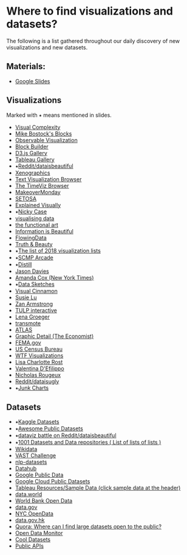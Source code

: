 # Where to find visualizations and datasets?

The following is a list gathered throughout our daily discovery of new visualizations and new datasets.

## Materials:

- [Google Slides](https://bit.ly/vis-t03)

## Visualizations

Marked with ⭑ means mentioned in slides.

- [Visual Complexity](http://www.visualcomplexity.com/vc/)
- [Mike Bostock's Blocks](https://bl.ocks.org/mbostock)
- [Observable Visualization](https://beta.observablehq.com/collection/@observablehq/visualization)
- [Block Builder](https://blockbuilder.org/search)
- [D3.js Gallery](http://christopheviau.com/d3list/gallery.html)
- [Tableau Gallery](https://public.tableau.com/s/gallery)
- ⭑[Reddit/dataisbeautiful](https://www.reddit.com/r/dataisbeautiful/top/?t=all)
- [Xenographics](https://xeno.graphics/)
- [Text Visualization Browser](http://textvis.lnu.se/)
- [The TimeViz Browser](https://vcg.informatik.uni-rostock.de/~ct/timeviz/timeviz.html)
- [MakeoverMonday](http://www.makeovermonday.co.uk/gallery/)
- [SETOSA](http://setosa.io/#/)
- [Explained Visually](http://setosa.io/ev/)
- ⭑[Nicky Case](https://ncase.me/)
- [visualising data](http://www.visualisingdata.com/)
- [the functional art](http://www.thefunctionalart.com/)
- [Information is Beautiful](https://www.informationisbeautifulawards.com/)
- [FlowingData](https://flowingdata.com/)
- [Truth & Beauty](http://truth-and-beauty.net/)
- ⭑[The list of 2018 visualization lists](http://www.maartenlambrechts.com/2018/12/31/the-list-of-2018-visualization-lists.html)
- ⭑[SCMP Arcade](https://multimedia.scmp.com/culture/article/SCMP-printed-graphics-memory/index.html?src=ef2018_in_graphics)
- ⭑[Distill](https://distill.pub/)
- [Jason Davies](https://www.jasondavies.com/)
- [Amanda Cox (New York Times)](https://www.nytimes.com/by/amanda-cox)
- ⭑[Data Sketches](http://www.datasketch.es/)
- [Visual Cinnamon](https://www.visualcinnamon.com/)
- [Susie Lu](https://susielu.com)
- [Zan Armstrong](https://www.zanarmstrong.com/)
- [TULP interactive](http://tulpinteractive.com/)
- [Lena Groeger](https://lenagroeger.com/)
- [transmote](http://transmote.com/)
- [ATLAS](https://www.theatlas.com/)
- [Graphic Detail (The Economist)](https://www.economist.com/blogs/graphicdetail)
- [FEMA.gov](https://www.fema.gov/data-visualization)
- [US Census Bureau](https://www.census.gov/dataviz/)
- [WTF Visualizations](http://viz.wtf/)
- [Lisa Charlotte Rost](https://lisacharlotterost.de/)
- [Valentina D'Efilippo](http://www.valentinadefilippo.co.uk/)
- [Nicholas Rougeux](https://c82.net/)
- [Reddit/dataisugly](https://www.reddit.com/r/dataisugly/)
- ⭑[Junk Charts](https://junkcharts.typepad.com/)

## Datasets

- ⭑[Kaggle Datasets](https://www.kaggle.com/datasets)
- ⭑[Awesome Public Datasets](https://github.com/awesomedata/awesome-public-datasets)
- ⭑[dataviz battle on Reddit/dataisbeautiful](https://www.reddit.com/r/dataisbeautiful/search?q=dataviz%20battle%20for%20the%20month%20of&restrict_sr=1&sort=new)
- ⭑[1001 Datasets and Data repositories ( List of lists of lists )](https://dreamtolearn.com/ryan/1001_datasets)
- [Wikidata](https://www.wikidata.org/wiki/Wikidata:Main_Page)
- [VAST Challenge](http://vacommunity.org/tiki-index.php)
- [nlp-datasets](https://github.com/niderhoff/nlp-datasets)
- [Datahub](https://datahub.io/collections)
- [Google Public Data](https://www.google.com/publicdata/directory)
- [Google Cloud Public Datasets](https://console.cloud.google.com/marketplace/browse?filter=solution-type:dataset&pli=1)
- [Tableau Resources/Sample Data (click sample data at the header)](https://public.tableau.com/en-us/s/resources)
- [data.world](https://data.world/)
- [World Bank Open Data](https://data.worldbank.org/)
- [data.gov](https://www.data.gov/)
- [NYC OpenData](https://opendata.cityofnewyork.us/)
- [data.gov.hk](https://data.gov.hk/en/)
- [Quora: Where can I find large datasets open to the public?](https://www.quora.com/Where-can-I-find-large-datasets-open-to-the-public)
- [Open Data Monitor](https://opendatamonitor.eu/frontend/web/index.php)
- [Cool Datasets](https://cooldatasets.com/)
- [Public APIs](https://github.com/toddmotto/public-apis)
